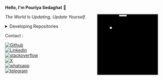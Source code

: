 **Hello, I'm Pouriya Sedaghat** 👋

<img src="https://github.com/pouriya-sedaghat/pouriya-sedaghat/blob/main/images/snake.gif" width="200px" align="right" alt="snake" />

*The World Is Updating, Update Yourself.*

<details>
    <summary>Developing Repositories</summary>
    
* [Full Stack Shopping (app router)](https://github.com/pouriya-sedaghat/fullstack-shopping-v14)
</details>

Contact :

<a href="https://github.com/pouriya-sedaghat">
    <img src="https://img.shields.io/badge/Github-Let's Go-github.svg?style=flat&logo=github&logoColor=white&color=rgb(1, 66, 53)" alt="Github" />
</a><br/>
<a href="https://www.linkedin.com/in/pouriya-sedaghat">
    <img src="https://img.shields.io/badge/LinkedIn-Let's Go-linkedin.svg?style=flat&logo=linkedin&logoColor=white" alt="LinkedIn" />
</a><br/>
<a href="https://stackoverflow.com/users/21948275/pouriya-sedaghat">
    <img src="https://img.shields.io/badge/StackOverflow-Let's Go-stackoverflow.svg?style=flat&logo=stackoverflow&logoColor=white&color=rgb(1, 66, 53)" alt="stackoverflow" />
</a><br/>
<a href="https://x.com/p_co_st">
    <img src="https://img.shields.io/badge/X (Twitter)-Let's Go-x.svg?style=flat&logo=x&logoColor=white" alt="X" />
</a><br/>
<a href="https://wa.+989389372901">
    <img src="https://img.shields.io/badge/Whatsapp-Let's Go-whatsapp.svg?style=flat&logo=whatsapp&logoColor=white&color=rgb(1, 66, 53)" alt="whatsapp" />
</a><br/>
<a href="https://t.me/P_CO_ST">
    <img src="https://img.shields.io/badge/Telegram-Let's Go-telegram.svg?style=flat&logo=telegram&logoColor=white" alt="telegram" />
</a><br/>
